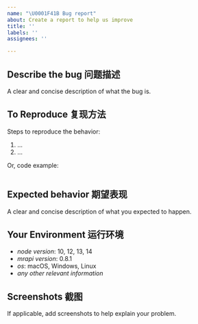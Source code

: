 ```yaml
---
name: "\U0001F41B Bug report"
about: Create a report to help us improve
title: ''
labels: ''
assignees: ''

---
```


## Describe the bug 问题描述

A clear and concise description of what the bug is.


## To Reproduce 复现方法

Steps to reproduce the behavior:
1. ...
2. ...

Or, code example:

```js
```


## Expected behavior 期望表现

A clear and concise description of what you expected to happen.


## Your Environment 运行环境

- *node version*: 10, 12, 13, 14
- *mrapi version*: 0.8.1
- *os*: macOS, Windows, Linux
- *any other relevant information*

## Screenshots 截图
If applicable, add screenshots to help explain your problem.
